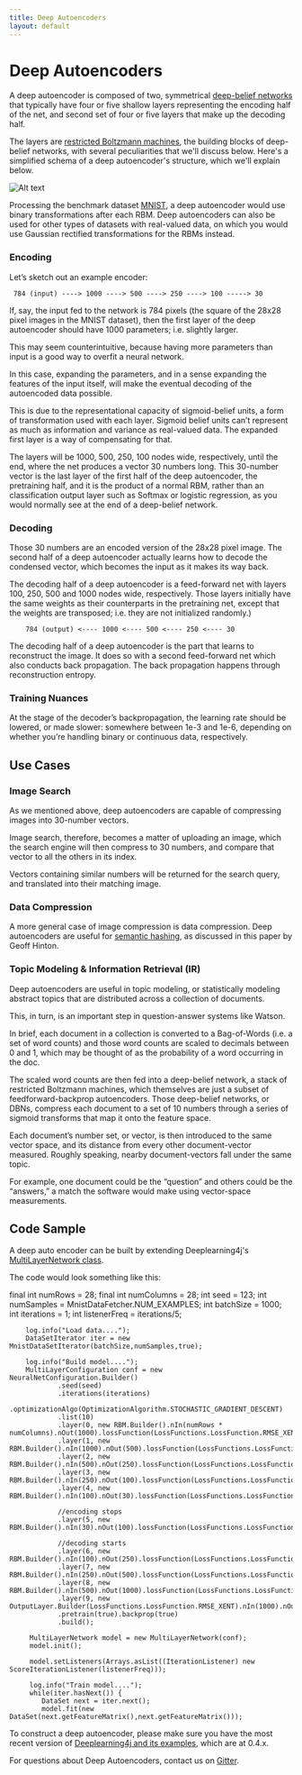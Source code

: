 ```yaml
---
title: Deep Autoencoders
layout: default
---
```


# Deep Autoencoders

A deep autoencoder is composed of two, symmetrical [deep-belief networks](../deepbeliefnetwork.html) that typically have four or five shallow layers representing the encoding half of the net, and second set of four or five layers that make up the decoding half.

The layers are [restricted Boltzmann machines](../restrictedboltzmannmachine.html), the building blocks of deep-belief networks, with several peculiarities that we'll discuss below. Here's a simplified schema of a deep autoencoder's structure, which we'll explain below.

![Alt text](../img/deep_autoencoder.png) 

Processing the benchmark dataset [MNIST](http://yann.lecun.com/exdb/mnist/), a deep autoencoder would use binary transformations after each RBM. Deep autoencoders can also be used for other types of datasets with real-valued data, on which you would use Gaussian rectified transformations for the RBMs instead. 

### Encoding

Let’s sketch out an example encoder:
    
     784 (input) ----> 1000 ----> 500 ----> 250 ----> 100 -----> 30

If, say, the input fed to the network is 784 pixels (the square of the 28x28 pixel images in the MNIST dataset), then the first layer of the deep autoencoder should have 1000 parameters; i.e. slightly larger. 

This may seem counterintuitive, because having more parameters than input is a good way to overfit a neural network. 

In this case, expanding the parameters, and in a sense expanding the features of the input itself, will make the eventual decoding of the autoencoded data possible. 

This is due to the representational capacity of sigmoid-belief units, a form of transformation used with each layer. Sigmoid belief units can’t represent as much as information and variance as real-valued data. The expanded first layer is a way of compensating for that. 

The layers will be 1000, 500, 250, 100 nodes wide, respectively, until the end, where the net produces a vector 30 numbers long. This 30-number vector is the last layer of the first half of the deep autoencoder, the pretraining half, and it is the product of a normal RBM, rather than an classification output layer such as Softmax or logistic regression, as you would normally see at the end of a deep-belief network. 

### Decoding

Those 30 numbers are an encoded version of the 28x28 pixel image. The second half of a deep autoencoder actually learns how to decode the condensed vector, which becomes the input as it makes its way back.

The decoding half of a deep autoencoder is a feed-forward net with layers 100, 250, 500 and 1000 nodes wide, respectively. Those layers initially have the same weights as their counterparts in the pretraining net, except that the weights are transposed; i.e. they are not initialized randomly.) 

		784 (output) <---- 1000 <---- 500 <---- 250 <---- 30

The decoding half of a deep autoencoder is the part that learns to reconstruct the image. It does so with a second feed-forward net which also conducts back propagation. The back propagation happens through reconstruction entropy.

### Training Nuances

At the stage of the decoder’s backpropagation, the learning rate should be lowered, or made slower: somewhere between 1e-3 and 1e-6, depending on whether you’re handling binary or continuous data, respectively.

## Use Cases

### Image Search

As we mentioned above, deep autoencoders are capable of compressing images into 30-number vectors. 

Image search, therefore, becomes a matter of uploading an image, which the search engine will then compress to 30 numbers, and compare that vector to all the others in its index. 

Vectors containing similar numbers will be returned for the search query, and translated into their matching image. 

### Data Compression

A more general case of image compression is data compression. Deep autoencoders are useful for [semantic hashing](https://www.cs.utoronto.ca/~rsalakhu/papers/semantic_final.pdf), as discussed in this paper by Geoff Hinton.

### Topic Modeling & Information Retrieval (IR)

Deep autoencoders are useful in topic modeling, or statistically modeling abstract topics that are distributed across a collection of documents. 

This, in turn, is an important step in question-answer systems like Watson.

In brief, each document in a collection is converted to a Bag-of-Words (i.e. a set of word counts) and those word counts are scaled to decimals between 0 and 1, which may be thought of as the probability of a word occurring in the doc. 

The scaled word counts are then fed into a deep-belief network, a stack of restricted Boltzmann machines, which themselves are just a subset of feedforward-backprop autoencoders. Those deep-belief networks, or DBNs, compress each document to a set of 10 numbers through a series of sigmoid transforms that map it onto the feature space. 

Each document’s number set, or vector, is then introduced to the same vector space, and its distance from every other document-vector measured. Roughly speaking, nearby document-vectors fall under the same topic. 

For example, one document could be the “question” and others could be the “answers,” a match the software would make using vector-space measurements. 

## Code Sample

A deep auto encoder can be built by extending Deeplearning4j's [MultiLayerNetwork class](https://github.com/deeplearning4j/deeplearning4j/blob/3e934e0128e443a0e187f5aea7a3b8677d9a6568/deeplearning4j-core/src/main/java/org/deeplearning4j/nn/multilayer/MultiLayerNetwork.java).

The code would look something like this:

final int numRows = 28;
        final int numColumns = 28;
        int seed = 123;
        int numSamples = MnistDataFetcher.NUM_EXAMPLES;
        int batchSize = 1000;
        int iterations = 1;
        int listenerFreq = iterations/5;

        log.info("Load data....");
        DataSetIterator iter = new MnistDataSetIterator(batchSize,numSamples,true);

        log.info("Build model....");
        MultiLayerConfiguration conf = new NeuralNetConfiguration.Builder()
                .seed(seed)
                .iterations(iterations)
                .optimizationAlgo(OptimizationAlgorithm.STOCHASTIC_GRADIENT_DESCENT)
                .list(10)
                .layer(0, new RBM.Builder().nIn(numRows * numColumns).nOut(1000).lossFunction(LossFunctions.LossFunction.RMSE_XENT).build())
                .layer(1, new RBM.Builder().nIn(1000).nOut(500).lossFunction(LossFunctions.LossFunction.RMSE_XENT).build())
                .layer(2, new RBM.Builder().nIn(500).nOut(250).lossFunction(LossFunctions.LossFunction.RMSE_XENT).build())
                .layer(3, new RBM.Builder().nIn(250).nOut(100).lossFunction(LossFunctions.LossFunction.RMSE_XENT).build())
                .layer(4, new RBM.Builder().nIn(100).nOut(30).lossFunction(LossFunctions.LossFunction.RMSE_XENT).build()) 
                
                //encoding stops
                .layer(5, new RBM.Builder().nIn(30).nOut(100).lossFunction(LossFunctions.LossFunction.RMSE_XENT).build()) 	
                
                //decoding starts
                .layer(6, new RBM.Builder().nIn(100).nOut(250).lossFunction(LossFunctions.LossFunction.RMSE_XENT).build())
                .layer(7, new RBM.Builder().nIn(250).nOut(500).lossFunction(LossFunctions.LossFunction.RMSE_XENT).build())
                .layer(8, new RBM.Builder().nIn(500).nOut(1000).lossFunction(LossFunctions.LossFunction.RMSE_XENT).build())
                .layer(9, new OutputLayer.Builder(LossFunctions.LossFunction.RMSE_XENT).nIn(1000).nOut(numRows*numColumns).build())
                .pretrain(true).backprop(true)
                .build();

         MultiLayerNetwork model = new MultiLayerNetwork(conf);
         model.init();

         model.setListeners(Arrays.asList((IterationListener) new ScoreIterationListener(listenerFreq)));

         log.info("Train model....");
         while(iter.hasNext()) {
            DataSet next = iter.next();
            model.fit(new DataSet(next.getFeatureMatrix(),next.getFeatureMatrix()));

To construct a deep autoencoder, please make sure you have the most recent version of [Deeplearning4j and its examples](https://github.com/deeplearning4j/dl4j-0.4-examples/blob/master/src/main/java/org/deeplearning4j/examples/deepbelief/DeepAutoEncoderExample.java), which are at 0.4.x.

For questions about Deep Autoencoders, contact us on [Gitter](https://gitter.im/deeplearning4j/deeplearning4j). 
